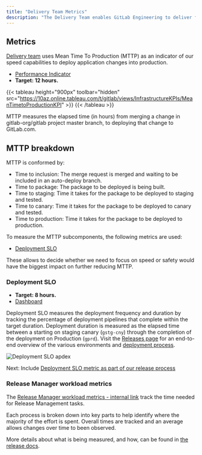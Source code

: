 ```yaml
---
title: "Delivery Team Metrics"
description: "The Delivery Team enables GitLab Engineering to deliver features in a safe, scalable and efficient fashion to both GitLab.com and self-managed customers."
---
```


## Metrics

[Delivery team](../_index.md) uses Mean Time To Production (MTTP) as an indicator of our speed capabilities
to deploy application changes into production.

- [Performance Indicator](/handbook/engineering/infrastructure/performance-indicators/#mean-time-to-production-mttp)
- **Target: 12 hours.**

{{< tableau height="900px" toolbar="hidden" src="https://10az.online.tableau.com/t/gitlab/views/InfrastructureKPIs/MeanTimetoProductionKPI" >}}
{{< /tableau >}}

MTTP measures the elapsed time (in hours) from merging a change in gitlab-org/gitlab project master
branch, to deploying that change to GitLab.com.

## MTTP breakdown

MTTP is conformed by:

- Time to inclusion: The merge request is merged and waiting to be included in an auto-deploy branch.
- Time to package: The package to be deployed is being built.
- Time to staging: Time it takes for the package to be deployed to staging and tested.
- Time to canary: Time it takes for the package to be deployed to canary and tested.
- Time to production: Time it takes for the package to be deployed to production.

To measure the MTTP subcomponents, the following metrics are used:

- [Deployment SLO](#deployment-slo)

These allows to decide whether we need to focus on speed or safety would have the
biggest impact on further reducing MTTP.

### Deployment SLO

- **Target: 8 hours.**
- [Dashboard](https://dashboards.gitlab.net/d/delivery-deployment_slo/delivery-deployment-slo?orgId=1&refresh=5m)

Deployment SLO measures the deployment frequency and duration by tracking
the percentage of deployment pipelines that complete within the target duration.
Deployment duration is measured as the elapsed time between a starting on staging canary (`gstg-cny`)
through the completion of the deployment on Production (`gprd`).
Visit the [Releases page](/handbook/engineering/releases/) for an
end-to-end overview of the various environments and [deployment process](/handbook/engineering/releases/#monthly-self-managed-overview).

![Deployment SLO apdex](https://gitlab.com/api/v4/projects/430285/jobs/artifacts/master/raw/deployment-slo-apdex.png?job=refresh-delivery-slo-apdex-graph)

Next: Include [Deployment SLO metric as part of our release process](https://gitlab.com/groups/gitlab-com/gl-infra/-/epics/533)

### Release Manager workload metrics

The [Release Manager workload metrics - internal link](https://docs.google.com/spreadsheets/d/1xENgrQwAQkA3ImtxsnqgQYEGxxevbUeNhXLFRUUKayk/edit#gid=1820673269) track the time needed for Release Management tasks.

Each process is broken down into key parts to help identify where the majority of the effort is spent. Overall times are tracked and an average allows changes over time to been observed.

More details about what is being measured, and how, can be found in [the release docs](https://gitlab.com/gitlab-org/release/docs/-/blob/master/metrics/release_manager_workload.md).

